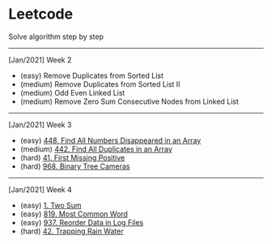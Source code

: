 # Leetcode

Solve algorithm step by step

* * *

[Jan/2021] Week 2

- (easy) Remove Duplicates from Sorted List
- (medium) Remove Duplicates from Sorted List II
- (medium) Odd Even Linked List
- (medium) Remove Zero Sum Consecutive Nodes from Linked List

* * *

[Jan/2021] Week 3

- (easy) [448. Find All Numbers Disappeared in an Array](https://leetcode.com/problems/find-all-numbers-disappeared-in-an-array/)
- (medium) [442. Find All Duplicates in an Array](https://leetcode.com/problems/find-all-duplicates-in-an-array/)
- (hard) [41. First Missing Positive](https://leetcode.com/problems/first-missing-positive/)
- (hard) [968. Binary Tree Cameras](https://leetcode.com/problems/binary-tree-cameras/)

* * *

[Jan/2021] Week 4

- (easy) [1. Two Sum](https://leetcode.com/problems/two-sum/)
- (easy) [819. Most Common Word](https://leetcode.com/problems/most-common-word/)
- (easy) [937. Reorder Data in Log Files](https://leetcode.com/problems/reorder-data-in-log-files/)
- (hard) [42. Trapping Rain Water](https://leetcode.com/problems/trapping-rain-water/)

